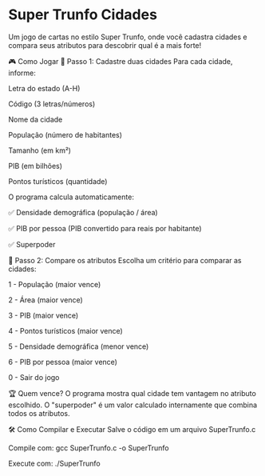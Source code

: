 

# Super Trunfo Cidades

Um jogo de cartas no estilo Super Trunfo, onde você cadastra cidades e compara seus atributos para descobrir qual é a mais forte!

🎮 Como Jogar
🔹 Passo 1: Cadastre duas cidades
Para cada cidade, informe:

Letra do estado (A-H)

Código (3 letras/números)

Nome da cidade

População (número de habitantes)

Tamanho (em km²)

PIB (em bilhões)

Pontos turísticos (quantidade)

O programa calcula automaticamente:

✅ Densidade demográfica (população / área)

✅ PIB por pessoa (PIB convertido para reais por habitante)

✅ Superpoder 

🔹 Passo 2: Compare os atributos
Escolha um critério para comparar as cidades:

1 - População (maior vence)

2 - Área (maior vence)

3 - PIB (maior vence)

4 - Pontos turísticos (maior vence)

5 - Densidade demográfica (menor vence)

6 - PIB por pessoa (maior vence)

0 - Sair do jogo

🏆 Quem vence?
O programa mostra qual cidade tem vantagem no atributo escolhido.
O "superpoder" é um valor calculado internamente que combina todos os atributos.

🛠️ Como Compilar e Executar
Salve o código em um arquivo SuperTrunfo.c

Compile com: gcc SuperTrunfo.c -o SuperTrunfo

Execute com: ./SuperTrunfo



